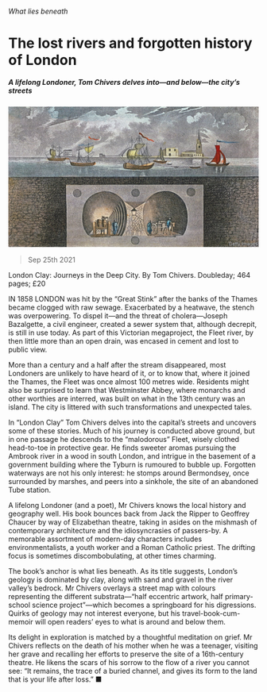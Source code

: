 ###### What lies beneath

# The lost rivers and forgotten history of London 

##### A lifelong Londoner, Tom Chivers delves into—and below—the city’s streets 

![image](images/20210925_BKP003_0.jpg) 

> Sep 25th 2021 

London Clay: Journeys in the Deep City. By Tom Chivers. Doubleday; 464 pages; £20

IN 1858 LONDON was hit by the “Great Stink” after the banks of the Thames became clogged with raw sewage. Exacerbated by a heatwave, the stench was overpowering. To dispel it—and the threat of cholera—Joseph Bazalgette, a civil engineer, created a sewer system that, although decrepit, is still in use today. As part of this Victorian megaproject, the Fleet river, by then little more than an open drain, was encased in cement and lost to public view.


More than a century and a half after the stream disappeared, most Londoners are unlikely to have heard of it, or to know that, where it joined the Thames, the Fleet was once almost 100 metres wide. Residents might also be surprised to learn that Westminster Abbey, where monarchs and other worthies are interred, was built on what in the 13th century was an island. The city is littered with such transformations and unexpected tales.

In “London Clay” Tom Chivers delves into the capital’s streets and uncovers some of these stories. Much of his journey is conducted above ground, but in one passage he descends to the “malodorous” Fleet, wisely clothed head-to-toe in protective gear. He finds sweeter aromas pursuing the Ambrook river in a wood in south London, and intrigue in the basement of a government building where the Tyburn is rumoured to bubble up. Forgotten waterways are not his only interest: he stomps around Bermondsey, once surrounded by marshes, and peers into a sinkhole, the site of an abandoned Tube station.

A lifelong Londoner (and a poet), Mr Chivers knows the local history and geography well. His book bounces back from Jack the Ripper to Geoffrey Chaucer by way of Elizabethan theatre, taking in asides on the mishmash of contemporary architecture and the idiosyncrasies of passers-by. A memorable assortment of modern-day characters includes environmentalists, a youth worker and a Roman Catholic priest. The drifting focus is sometimes discombobulating, at other times charming.

The book’s anchor is what lies beneath. As its title suggests, London’s geology is dominated by clay, along with sand and gravel in the river valley’s bedrock. Mr Chivers overlays a street map with colours representing the different substrata—“half eccentric artwork, half primary-school science project”—which becomes a springboard for his digressions. Quirks of geology may not interest everyone, but his travel-book-cum-memoir will open readers’ eyes to what is around and below them.

Its delight in exploration is matched by a thoughtful meditation on grief. Mr Chivers reflects on the death of his mother when he was a teenager, visiting her grave and recalling her efforts to preserve the site of a 16th-century theatre. He likens the scars of his sorrow to the flow of a river you cannot see: “It remains, the trace of a buried channel, and gives its form to the land that is your life after loss.” ■


